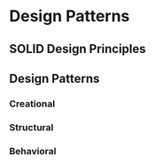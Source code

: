 # Design Patterns

## SOLID Design Principles

## Design Patterns

### Creational

### Structural

### Behavioral

